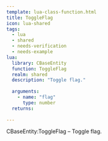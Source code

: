 ```yaml
---
template: lua-class-function.html
title: ToggleFlag
icon: lua-shared
tags:
  - lua
  - shared
  - needs-verification
  - needs-example
lua:
  library: CBaseEntity
  function: ToggleFlag
  realm: shared
  description: "Toggle flag."
  
  arguments:
    - name: "flag"
      type: number
  returns:
    
---
```


<div class="lua__search__keywords">
CBaseEntity:ToggleFlag &#x2013; Toggle flag.
</div>
